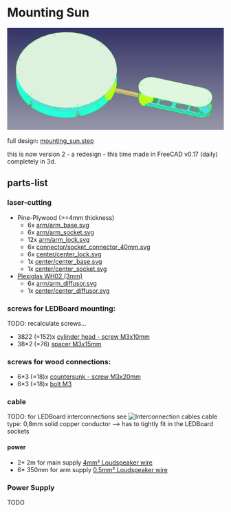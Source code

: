<!--lint disable list-item-indent-->

# Mounting Sun

![Mounting Sun](mounting_sun.png)

full design: [mounting_sun.step ](mounting_sun.step)

this is now version 2 - a redesign - this time made in FreeCAD v0.17 (daily) completely in 3d.

## parts-list

### laser-cutting
- Pine-Plywood (>=4mm thickness)
  - 6x [arm/arm_base.svg](arm/arm_base.svg)
  - 6x [arm/arm_socket.svg](arm/arm_socket.svg)
  - 12x [arm/arm_lock.svg](arm/arm_lock.svg)
  - 6x [connector/socket_connector_40mm.svg](connector/socket_connector_40mm.svg)
  - 6x [center/center_lock.svg](center/center_lock.svg)
  - 1x [center/center_base.svg](center/center_base.svg)
  - 1x [center/center_socket.svg](center/center_socket.svg)
- [Plexiglas WH02 (3mm)](https://www.plexiglas-shop.com/DE/de/einseitig-satiniert-d3k0ydk22v3/plexiglas-satinice-weiss-wh02-sc-1jmuadz2jyj~p.html?know=search%3AWH02)
  - 6x [arm/arm_diffusor.svg](arm/arm_diffusor.svg)
  - 1x [center/center_diffusor.svg](center/center_diffusor.svg)

### screws for LEDBoard mounting:
TODO: recalculate screws...
- 38*2*2 (=152)x [cylinder head - screw M3x10mm](https://www.wegertseder.com/ArticleDetails.aspx?ANR=2588-412)
- 38*2 (=76) [spacer M3x15mm](https://www.reichelt.de/index.html?ARTICLE=7120&GROUPID=7758&artnr=DI+15MM)

### screws for wood connections:
- 6*3 (=18)x [countersunk - screw M3x20mm](https://www.wegertseder.com/ArticleDetails.aspx?ANR=2606-242)
- 6*3 (=18)x [bolt M3](https://www.wegertseder.com/ArticleDetails.aspx?AKNUM=3991)

### cable

TODO:
for LEDBoard interconnections see ![Interconnection cables](hw/cable_length_interconnection.svg)
cable type: 0,8mm solid copper conductor --> has to tightly fit in the LEDBoard sockets

#### power
- 2* 2m for main supply [4mm² Loudspeaker wire](https://www.reichelt.de/index.html?ARTICLE=9887&GROUPID=5034&artnr=LAT+400-5)
- 6* 350mm for arm supply [0.5mm² Loudspeaker wire](https://www.reichelt.de/index.html?ARTICLE=74777&GROUPID=5034&artnr=LAW+205-10)

### Power Supply
TODO
